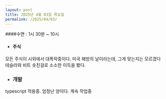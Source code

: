 ```yaml
---
layout: post
title: 2025년 4월 03일 목요일
permalink: /2025/04/03/
---
```

####수면 : 1시 30분 ~ 10시<br/>
* #### 주식<br/>
모든 주식이 시외에서 대폭락중이다. 미국 해방의 날이라는데, 그게 맞는지는 모르겠다<br/>
테슬라와 비트 숏친걸로 소소한 이득을 봤다.<br/>
* ### 개발<br/>
typescript 적용중. 엄청난 양이다. 계속 작업중